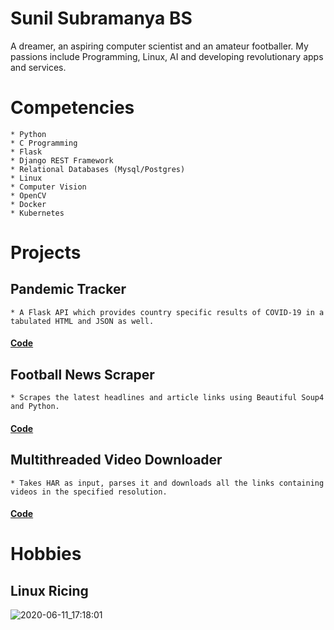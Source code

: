 # Sunil Subramanya BS

 A dreamer, an aspiring computer scientist and an amateur footballer. My passions include Programming, Linux, AI and developing revolutionary apps and services.

# Competencies

    * Python
    * C Programming 
    * Flask
    * Django REST Framework
    * Relational Databases (Mysql/Postgres) 
    * Linux 
    * Computer Vision 
    * OpenCV 
    * Docker 
    * Kubernetes
    
# Projects

## Pandemic Tracker
    * A Flask API which provides country specific results of COVID-19 in a tabulated HTML and JSON as well.
    
#### [Code](https://github.com/sunilRF9/COVID-19-Flask-API/tree/beta)
    
## Football News Scraper
    * Scrapes the latest headlines and article links using Beautiful Soup4 and Python.
    
#### [Code](https://github.com/sunilRF9/News-scrapper)
      
## Multithreaded Video Downloader
    * Takes HAR as input, parses it and downloads all the links containing videos in the specified resolution.
    
#### [Code](https://github.com/sunilRF9/Video-downloader-from-a-HAR-file)

# Hobbies

## Linux Ricing

![2020-06-11_17:18:01](https://user-images.githubusercontent.com/45355098/84382179-ebdb7c80-ac07-11ea-9122-8f822fcc0f7d.png)

